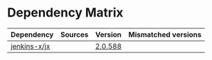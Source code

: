 # Dependency Matrix

Dependency | Sources | Version | Mismatched versions
---------- | ------- | ------- | -------------------
[jenkins-x/jx](https://github.com/jenkins-x/jx.git) |  | [2.0.588](https://github.com/jenkins-x/jx/releases/tag/v2.0.588) | 
